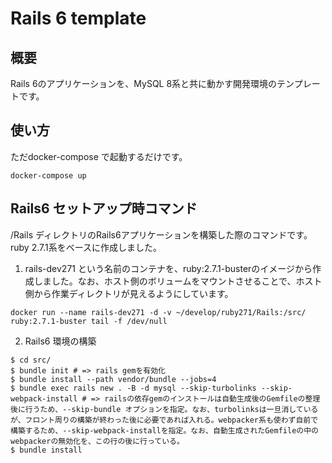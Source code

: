 # Rails 6 template

## 概要

Rails 6のアプリケーションを、MySQL 8系と共に動かす開発環境のテンプレートです。

## 使い方

ただdocker-compose で起動するだけです。

```
docker-compose up
```

## Rails6 セットアップ時コマンド

/Rails ディレクトリのRails6アプリケーションを構築した際のコマンドです。
ruby 2.7.1系をベースに作成しました。

1. rails-dev271 という名前のコンテナを、ruby:2.7.1-busterのイメージから作成しました。なお、ホスト側のボリュームをマウントさせることで、ホスト側から作業ディレクトリが見えるようにしています。

```
docker run --name rails-dev271 -d -v ~/develop/ruby271/Rails:/src/ ruby:2.7.1-buster tail -f /dev/null
```

2. Rails6 環境の構築

```log
$ cd src/
$ bundle init # => rails gemを有効化
$ bundle install --path vendor/bundle --jobs=4
$ bundle exec rails new . -B -d mysql --skip-turbolinks --skip-webpack-install # => railsの依存gemのインストールは自動生成後のGemfileの整理後に行うため、--skip-bundle オプションを指定。なお、turbolinksは一旦消しているが、フロント周りの構築が終わった後に必要であれば入れる。webpacker系も使わず自前で構築するため、--skip-webpack-installを指定。なお、自動生成されたGemfileの中のwebpackerの無効化を、この行の後に行っている。
$ bundle install
```
